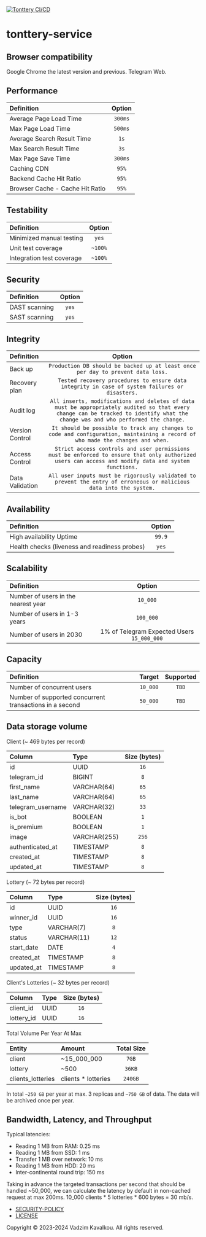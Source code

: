 [![Tonttery CI/CD](https://github.com/fragaLY/tonttery-service/actions/workflows/tonterry-service.yml/badge.svg?branch=main)](https://github.com/fragaLY/tonttery-service/actions/workflows/tonterry-service.yml)
# tonttery-service

## Browser compatibility

Google Chrome the latest version and previous.
Telegram Web.

## Performance

| Definition                          | Option |
| :---                                | :---:  |
| Average Page Load Time              | `300ms`|
| Max Page Load Time                  | `500ms`|
| Average Search Result Time          | `1s`   |
| Max Search Result Time              | `3s`   |
| Max Page Save Time                  | `300ms`|
| Caching CDN                         | `95%`  |
| Backend Cache Hit Ratio             | `95%`  |
| Browser Cache - Cache Hit Ratio     | `95%`  |

## Testability

| Definition                          | Option |
| :---                                | :---:  |
| Minimized manual testing            | `yes`  |
| Unit test coverage                  | `~100%`|
| Integration test coverage           | `~100%`|

## Security

| Definition                          | Option |
| :---                                | :---:  |
| DAST scanning                       | `yes`  |
| SAST scanning                       | `yes`  |

## Integrity

| Definition                          | Option |
| :---                                | :---:  |
| Back up                             | `Production DB should be backed up at least once per day to prevent data loss.`  |
| Recovery plan                       | `Tested recovery procedures to ensure data integrity in case of system failures or disasters.`  |
| Audit log                           | `All inserts, modifications and deletes of data must be appropriately audited so that every change can be tracked to identify what the change was and who performed the change.`  |
| Version Control                     | `It should be possible to track any changes to code and configuration, maintaining a record of who made the changes and when.`  |
| Access Control                      | `Strict access controls and user permissions must be enforced to ensure that only authorized users can access and modify data and system functions.`  |
| Data Validation                     | `All user inputs must be rigorously validated to prevent the entry of erroneous or malicious data into the system.`  |

## Availability

| Definition                                    | Option |
| :---                                          | :---:  |
| High availability	Uptime                       | `99.9` |
| Health checks (liveness and readiness probes) | `yes`  |

## Scalability

| Definition                          | Option                                     |
| :---                                | :---:                                      |
| Number of users in the nearest year | `10_000`                                   |
| Number of users in 1-3 years        | `100_000`                                  |
| Number of users in 2030             | 1% of Telegram Expected Users `15_000_000` |

##	Capacity

| Definition                                              | Target   | Supported |
| :---                                                    | :---:    | :---:     |
| Number of concurrent users                              | `10_000` | `TBD`     |
| Number of supported concurrent transactions in a second | `50_000` | `TBD`     |

## Data storage volume

Client (~ 469 bytes per record)

| Column           | Type        | Size (bytes) |
| :---             | :---        | :---:        |
|id                | UUID        |   `16`       |
|telegram_id       | BIGINT      |   `8`        |
|first_name        | VARCHAR(64) |   `65`       |
|last_name         | VARCHAR(64) |   `65`       |
|telegram_username | VARCHAR(32) |   `33`       |
|is_bot            | BOOLEAN     |   `1`        |
|is_premium        | BOOLEAN     |   `1`        |
|image             | VARCHAR(255)|   `256`      |
|authenticated_at  | TIMESTAMP   |   `8`        |
|created_at        | TIMESTAMP   |   `8`        |
|updated_at        | TIMESTAMP   |   `8`        |

Lottery (~ 72 bytes per record)

| Column           | Type        | Size (bytes) |
| :---             | :---        | :---:        |
|id                | UUID        |   `16`       |
|winner_id         | UUID        |   `16`       |
|type              | VARCHAR(7)  |   `8`        |
|status            | VARCHAR(11) |   `12`       |
|start_date        | DATE        |   `4`        |
|created_at        | TIMESTAMP   |   `8`        |
|updated_at        | TIMESTAMP   |   `8`        |

Client's Lotteries (~ 32 bytes per record)

| Column           | Type        | Size (bytes) |
| :---             | :---        | :---:        |
|client_id         | UUID        |   `16`       |
|lottery_id        | UUID        |   `16`       |

Total Volume Per Year At Max

| Entity           | Amount              | Total Size |
| :---             | :---                | :---:      |
|client            | ~15_000_000         |   `7GB`    |
|lottery           | ~500                |   `36KB`   |
|clients_lotteries | clients * lotteries |   `240GB`  |

In total `~250 GB` per year at max.
3 replicas and `~750 GB` of data.
The data will be archived once per year.

## Bandwidth, Latency, and Throughput

Typical latencies:
- Reading 1 MB from RAM: 0.25 ms
- Reading 1 MB from SSD: 1 ms
- Transfer 1 MB over network: 10 ms
- Reading 1 MB from HDD: 20 ms
- Inter-continental round trip: 150 ms

Taking in advance the targeted transactions per second that should be handled ~50_000, we can calculate the latency by default in non-cached request at max 200ms.
10_000 clients * 5 lotteries * 600 bytes = 30 mb/s.

- [SECURITY-POLICY](/SECURITY.md)
- [LICENSE](/LICENSE.md)

Copyright © 2023-2024 Vadzim Kavalkou. All rights reserved.